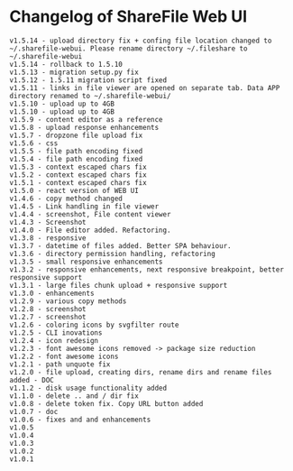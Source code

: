 # Changelog of ShareFile Web UI

    v1.5.14 - upload directory fix + confing file location changed to ~/.sharefile-webui. Please rename directory ~/.fileshare to ~/.sharefile-webui
    v1.5.14 - rollback to 1.5.10
    v1.5.13 - migration setup.py fix
    v1.5.12 - 1.5.11 migration script fixed
    v1.5.11 - links in file viewer are opened on separate tab. Data APP directory renamed to ~/.sharefile-webui/
    v1.5.10 - upload up to 4GB
    v1.5.10 - upload up to 4GB
    v1.5.9 - content editor as a reference
    v1.5.8 - upload response enhancements
    v1.5.7 - dropzone file upload fix
    v1.5.6 - css
    v1.5.5 - file path encoding fixed
    v1.5.4 - file path encoding fixed
    v1.5.3 - context escaped chars fix
    v1.5.2 - context escaped chars fix
    v1.5.1 - context escaped chars fix
    v1.5.0 - react version of WEB UI
    v1.4.6 - copy method changed
    v1.4.5 - Link handling in file viewer
    v1.4.4 - screenshot, File content viewer
    v1.4.3 - Screenshot
    v1.4.0 - File editor added. Refactoring.
    v1.3.8 - responsive
    v1.3.7 - datetime of files added. Better SPA behaviour.
    v1.3.6 - directory permission handling, refactoring
    v1.3.5 - small responsive enhancements
    v1.3.2 - responsive enhancements, next responsive breakpoint, better responsive support
    v1.3.1 - large files chunk upload + responsive support
    v1.3.0 - enhancements
    v1.2.9 - various copy methods
    v1.2.8 - screenshot
    v1.2.7 - screenshot
    v1.2.6 - coloring icons by svgfilter route
    v1.2.5 - CLI inovations
    v1.2.4 - icon redesign
    v1.2.3 - font awesome icons removed -> package size reduction
    v1.2.2 - font awesome icons
    v1.2.1 - path unquote fix
    v1.2.0 - file upload, creating dirs, rename dirs and rename files added - DOC
    v1.1.2 - disk usage functionality added
    v1.1.0 - delete .. and / dir fix
    v1.0.8 - delete token fix. Copy URL button added
    v1.0.7 - doc
    v1.0.6 - fixes and and enhancements
    v1.0.5
    v1.0.4
    v1.0.3
    v1.0.2
    v1.0.1